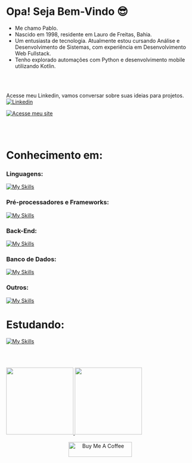 # Opa! Seja Bem-Vindo 😎

<ul>
  <li>Me chamo Pablo.</li>
  <li>Nascido em 1998, residente em Lauro de Freitas, Bahia.</li>
  <li>Um entusiasta de tecnologia. Atualmente estou cursando Análise e Desenvolvimento de Sistemas, com experiência em Desenvolvimento Web Fullstack.</li>
  <li>Tenho explorado automações com Python e desenvolvimento mobile utilizando Kotlin.</li>
</ul>
<br><br>

Acesse meu Linkedin, vamos conversar sobre suas ideias para projetos.<br>
<a href="https://www.linkedin.com/in/pablosantos-cg/" target="_blank">
  <img align="center" src="https://img.shields.io/badge/LinkedIn-0077B5?style=for-the-badge&logo=linkedin&logoColor=white" alt="Linkedin"/>
</a>

[![Acesse meu site](https://img.shields.io/badge/Acesse%20meu%20site-000000?style=for-the-badge&logoColor=white)](https://portfolio-jet-ten-16.vercel.app/)

<br><br>

# Conhecimento em:

### Linguagens:
[![My Skills](https://skillicons.dev/icons?i=html,css,js,ts&theme=dark)](https://skillicons.dev)<br>

### Pré-processadores e Frameworks:
[![My Skills](https://skillicons.dev/icons?i=sass,bootstrap,tailwind,react,next&theme=dark)](https://skillicons.dev)<br>

### Back-End:
[![My Skills](https://skillicons.dev/icons?i=nodejs,express,sequelize&theme=dark)](https://skillicons.dev)<br>

### Banco de Dados:
[![My Skills](https://skillicons.dev/icons?i=postgresql,mongodb&theme=dark)](https://skillicons.dev)<br>

### Outros:
[![My Skills](https://skillicons.dev/icons?i=git,jest,figma,docker&theme=dark)](https://skillicons.dev)<br>


# Estudando:
[![My Skills](https://skillicons.dev/icons?i=kotlin,python&theme=dark)](https://skillicons.dev)<br>

<br><br>

<div align ="center" style="display: flex;">
  <a href="https://github.com/PabloSantos-CG?tab=repositories">
  <img height="180em" src="https://github-readme-stats.vercel.app/api?username=PabloSantos-CG&show_icons=true&theme=algolia&include_all_commits=true&count_private=true"/>
  <img height="180em" src="https://github-readme-stats.vercel.app/api/top-langs/?username=PabloSantos-CG&layout=compact&langs_count=7&theme=algolia"/>
</div>

<div align="center"><br>
  <img src="https://cdn.buymeacoffee.com/buttons/default-red.png" alt="Buy Me A Coffee" height="40" width="170">
</div>
